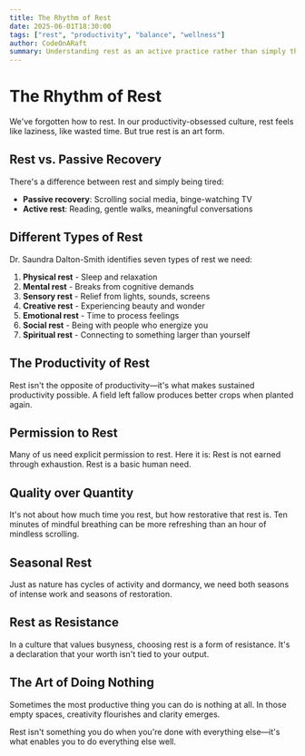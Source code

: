 ```yaml
---
title: The Rhythm of Rest
date: 2025-06-01T18:30:00
tags: ["rest", "productivity", "balance", "wellness"]
author: CodeOnARaft
summary: Understanding rest as an active practice rather than simply the absence of work.
---
```


# The Rhythm of Rest

We've forgotten how to rest. In our productivity-obsessed culture, rest feels like laziness, like wasted time. But true rest is an art form.

## Rest vs. Passive Recovery

There's a difference between rest and simply being tired:

- **Passive recovery**: Scrolling social media, binge-watching TV
- **Active rest**: Reading, gentle walks, meaningful conversations

## Different Types of Rest

Dr. Saundra Dalton-Smith identifies seven types of rest we need:

1. **Physical rest** - Sleep and relaxation
2. **Mental rest** - Breaks from cognitive demands
3. **Sensory rest** - Relief from lights, sounds, screens
4. **Creative rest** - Experiencing beauty and wonder
5. **Emotional rest** - Time to process feelings
6. **Social rest** - Being with people who energize you
7. **Spiritual rest** - Connecting to something larger than yourself

## The Productivity of Rest

Rest isn't the opposite of productivity—it's what makes sustained productivity possible. A field left fallow produces better crops when planted again.

## Permission to Rest

Many of us need explicit permission to rest. Here it is: Rest is not earned through exhaustion. Rest is a basic human need.

## Quality over Quantity

It's not about how much time you rest, but how restorative that rest is. Ten minutes of mindful breathing can be more refreshing than an hour of mindless scrolling.

## Seasonal Rest

Just as nature has cycles of activity and dormancy, we need both seasons of intense work and seasons of restoration.

## Rest as Resistance

In a culture that values busyness, choosing rest is a form of resistance. It's a declaration that your worth isn't tied to your output.

## The Art of Doing Nothing

Sometimes the most productive thing you can do is nothing at all. In those empty spaces, creativity flourishes and clarity emerges.

Rest isn't something you do when you're done with everything else—it's what enables you to do everything else well.